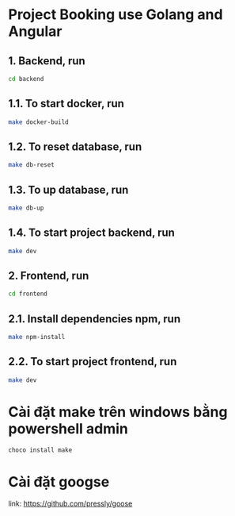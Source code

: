 # Project Booking use Golang and Angular

## 1. Backend, run

```bash
cd backend
```

## 1.1. To start docker, run

```bash
make docker-build
```

## 1.2. To reset database, run

```bash
make db-reset
```

## 1.3. To up database, run

```bash
make db-up
```

## 1.4. To start project backend, run

```bash
make dev
```

## 2. Frontend, run

```bash
cd frontend
```

## 2.1. Install dependencies npm, run

```bash
make npm-install
```

## 2.2. To start project frontend, run

```bash
make dev
```

# Cài đặt make trên windows bằng powershell admin
```bash
choco install make
```

# Cài đặt googse
link: https://github.com/pressly/goose